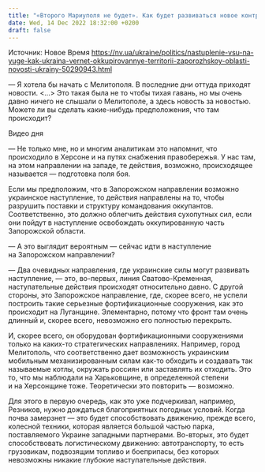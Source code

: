 ```yaml
---
title: "«Второго Мариуполя не будет». Как будет развиваться новое контрнаступление ВСУ на юге Украины — объясняет аналитик CIT"
date: Wed, 14 Dec 2022 18:32:00 +0200
draft: false
---
```

Источник: Новое Время https://nv.ua/ukraine/politics/nastuplenie-vsu-na-yuge-kak-ukraina-vernet-okkupirovannye-territorii-zaporozhskoy-oblasti-novosti-ukrainy-50290943.html


— Я хотела бы начать с Мелитополя. В последние дни оттуда приходят новости. <...> Это такая была не то чтобы тихая гавань, но мы очень давно ничего не слышали о Мелитополе, а здесь новость за новостью. Можете ли вы сделать какие-нибудь предположения, что там происходит?

 Видео дня   

— Не только мне, но и многим аналитикам это напомнит, что происходило в Херсоне и на путях снабжения правобережья. У нас там, на этом направлении на западе, те действия, возможно, происходящее называется — подготовка поля боя.

Если мы предположим, что в Запорожском направлении возможно украинское наступление, то действия направлены на то, чтобы разрушить поставки и структуру командования оккупантов. Соответственно, это должно облегчить действия сухопутных сил, если они пойдут в наступление освобождать оккупированную часть Запорожской области.

— А это выглядит вероятным — сейчас идти в наступление на Запорожском направлении?

— Два очевидных направления, где украинские силы могут развивать наступление, — это, во-первых, линия Сватово-Кременная, наступательные действия происходят относительно давно. С другой стороны, это Запорожское направление, где, скорее всего, не успели построить такие серьезные фортификационные сооружения, как это происходит на Луганщине. Элементарно, потому что фронт там очень длинный и, скорее всего, невозможно его полностью перекрыть.

И, скорее всего, он оборудован фортификационными сооружениями только на каких-то стратегических направлениях. Например, город Мелитополь, что соответственно дает возможность украинским мобильным механизированным силам как-то обходить и создавать так называемые котлы, окружать россиян или заставлять их отходить. Это то, что мы наблюдали на Харьковщине, в определенной степени и на Херсонщине тоже. Теоретически это повторить — возможно.

Для этого в первую очередь, как это уже подчеркивал, например, Резников, нужно дождаться благоприятных погодных условий. Когда почва замерзнет — это будет способствовать движению, прежде всего, колесной техники, которая является большой частью парка, поставляемого Украине западными партнерами. Во-вторых, это будет способствовать логистическому движению: автотранспорту, то есть грузовикам, подвозящим топливо и боеприпасы, без которых невозможны никакие глубокие наступательные действия.

